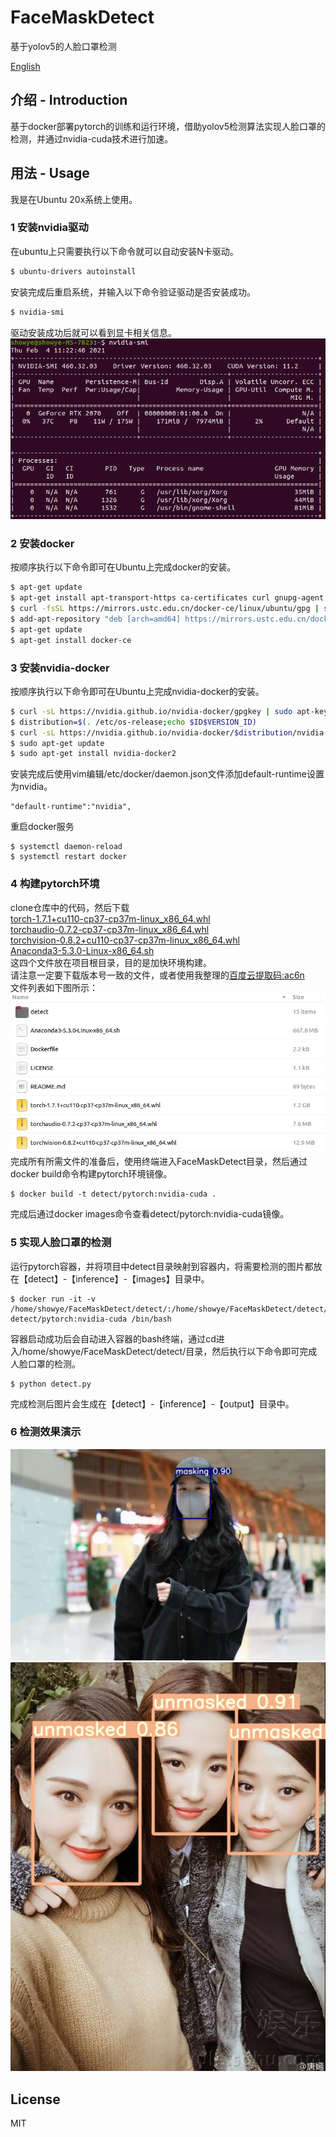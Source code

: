 # FaceMaskDetect
基于yolov5的人脸口罩检测  

[English](README_en.md)

## 介绍 - Introduction
基于docker部署pytorch的训练和运行环境，借助yolov5检测算法实现人脸口罩的检测，并通过nvidia-cuda技术进行加速。

## 用法 - Usage
我是在Ubuntu 20x系统上使用。
### 1 安装nvidia驱动
在ubuntu上只需要执行以下命令就可以自动安装N卡驱动。
```bash
$ ubuntu-drivers autoinstall
```
安装完成后重启系统，并输入以下命令验证驱动是否安装成功。
```bash
$ nvidia-smi
```
驱动安装成功后就可以看到显卡相关信息。  
![image](https://github.com/cctomato/FaceMaskDetect/blob/main/detect/inference/images/nvidia-smi.png)

### 2 安装docker
按顺序执行以下命令即可在Ubuntu上完成docker的安装。
```bash
$ apt-get update
$ apt-get install apt-transport-https ca-certificates curl gnupg-agent software-properties-common
$ curl -fsSL https://mirrors.ustc.edu.cn/docker-ce/linux/ubuntu/gpg | sudo apt-key add -
$ add-apt-repository "deb [arch=amd64] https://mirrors.ustc.edu.cn/docker-ce/linux/ubuntu $(lsb_release -cs) stable"
$ apt-get update
$ apt-get install docker-ce
```
### 3 安装nvidia-docker
按顺序执行以下命令即可在Ubuntu上完成nvidia-docker的安装。
```bash
$ curl -sL https://nvidia.github.io/nvidia-docker/gpgkey | sudo apt-key add -
$ distribution=$(. /etc/os-release;echo $ID$VERSION_ID)
$ curl -sL https://nvidia.github.io/nvidia-docker/$distribution/nvidia-docker.list | sudo tee /etc/apt/sources.list.d/nvidia-docker.list
$ sudo apt-get update
$ sudo apt-get install nvidia-docker2
```
安装完成后使用vim编辑/etc/docker/daemon.json文件添加default-runtime设置为nvidia。
```
"default-runtime":"nvidia",
```
重启docker服务
```
$ systemctl daemon-reload
$ systemctl restart docker
```
### 4 构建pytorch环境
clone仓库中的代码，然后下载  
[torch-1.7.1+cu110-cp37-cp37m-linux_x86_64.whl](https://download.pytorch.org/whl/torch_stable.html)  
[torchaudio-0.7.2-cp37-cp37m-linux_x86_64.whl](https://download.pytorch.org/whl/torch_stable.html)  
[torchvision-0.8.2+cu110-cp37-cp37m-linux_x86_64.whl](https://download.pytorch.org/whl/torch_stable.html)  
[Anaconda3-5.3.0-Linux-x86_64.sh](https://mirrors.tuna.tsinghua.edu.cn/anaconda/archive/)  
这四个文件放在项目根目录，目的是加快环境构建。  
请注意一定要下载版本号一致的文件，或者使用我整理的[百度云提取码:ac6n](https://pan.baidu.com/s/1q9aKKZgFOK3IJCkF3Cn0dA)  
文件列表如下图所示：  
![image](https://github.com/cctomato/FaceMaskDetect/blob/main/detect/inference/images/file.png)  
完成所有所需文件的准备后，使用终端进入FaceMaskDetect目录，然后通过docker build命令构建pytorch环境镜像。
```
$ docker build -t detect/pytorch:nvidia-cuda .
```
完成后通过docker images命令查看detect/pytorch:nvidia-cuda镜像。

### 5 实现人脸口罩的检测
运行pytorch容器，并将项目中detect目录映射到容器内，将需要检测的图片都放在【detect】-【inference】-【images】目录中。
```
$ docker run -it -v /home/showye/FaceMaskDetect/detect/:/home/showye/FaceMaskDetect/detect/ detect/pytorch:nvidia-cuda /bin/bash
```
容器启动成功后会自动进入容器的bash终端，通过cd进入/home/showye/FaceMaskDetect/detect/目录，然后执行以下命令即可完成人脸口罩的检测。
```
$ python detect.py
```
完成检测后图片会生成在【detect】-【inference】-【output】目录中。

### 6 检测效果演示
![image](https://github.com/cctomato/FaceMaskDetect/blob/main/detect/inference/output/1.jpg)  
![image](https://github.com/cctomato/FaceMaskDetect/blob/main/detect/inference/output/2.jpg)

## License
MIT

